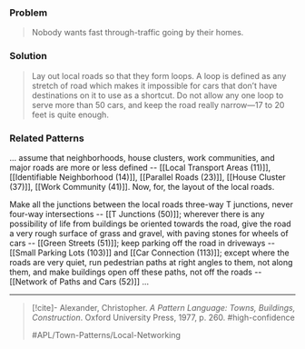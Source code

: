 ### Problem
>Nobody wants fast through-traffic going by their homes.

### Solution
>Lay out local roads so that they form loops. A loop is defined as any stretch of road which makes it impossible for cars that don’t have destinations on it to use as a shortcut. Do not allow any one loop to serve more than 50 cars, and keep the road really narrow—17 to 20 feet is quite enough.

### Related Patterns
... assume that neighborhoods, house clusters, work communities, and major roads are more or less defined -- [[Local Transport Areas (11)]], [[Identifiable Neighborhood (14)]], [[Parallel Roads (23)]], [[House Cluster (37)]], [[Work Community (41)]]. Now, for, the layout of the local roads.

Make all the junctions between the local roads three-way T junctions, never four-way intersections -- [[T Junctions (50)]]; wherever there is any possibility of life from buildings be oriented towards the road, give the road a very rough surface of grass and gravel, with paving stones for wheels of cars -- [[Green Streets (51)]]; keep parking off the road in driveways -- [[Small Parking Lots (103)]] and [[Car Connection (113)]]; except where the roads are very quiet, run pedestrian paths at right angles to them, not along them, and make buildings open off these paths, not off the roads -- [[Network of Paths and Cars (52)]] ...

---

> [!cite]- Alexander, Christopher. _A Pattern Language: Towns, Buildings, Construction_. Oxford University Press, 1977, p. 260.
> #high-confidence
>
> #APL/Town-Patterns/Local-Networking
